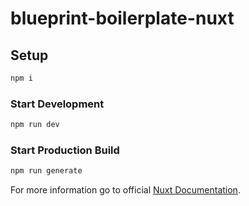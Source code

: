 # blueprint-boilerplate-nuxt

## Setup

```bash
npm i
```

### Start Development

```bash
npm run dev
```

### Start Production Build

```bash
npm run generate
```

For more information go to official [Nuxt Documentation](https://nuxt.com/docs/getting-started/introduction).
